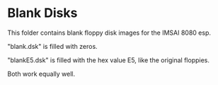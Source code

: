 # Blank Disks

This folder contains blank floppy disk images for the IMSAI 8080 esp.
  
"blank.dsk" is filled with zeros.

"blankE5.dsk" is filled with the hex value E5, like the original floppies.

Both work equally well.
 
 
